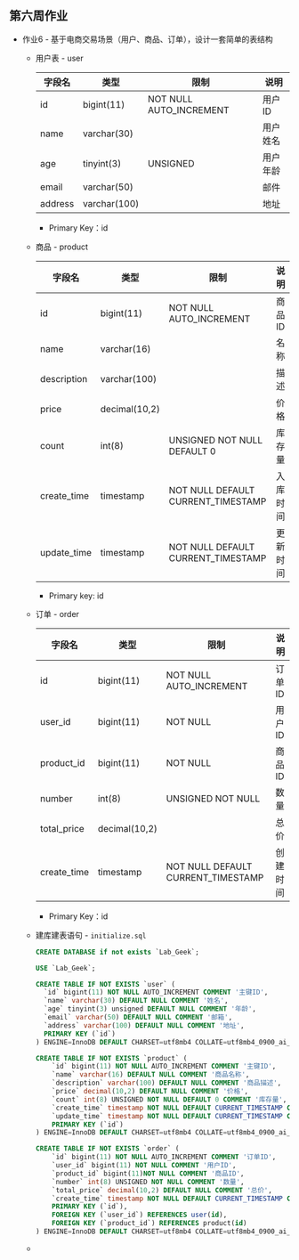 ## 第六周作业

* 作业6 - 基于电商交易场景（用户、商品、订单），设计一套简单的表结构

  * 用户表 - user

    | 字段名  | 类型         | 限制                    | 说明     |
    | ------- | ------------ | ----------------------- | -------- |
    | id      | bigint(11)   | NOT NULL AUTO_INCREMENT | 用户ID   |
    | name    | varchar(30)  |                         | 用户姓名 |
    | age     | tinyint(3)   | UNSIGNED                | 用户年龄 |
    | email   | varchar(50)  |                         | 邮件     |
    | address | varchar(100) |                         | 地址     |

    * Primary Key：id

  * 商品 - product

    | 字段名      | 类型          | 限制                               | 说明     |
    | ----------- | ------------- | ---------------------------------- | -------- |
    | id          | bigint(11)    | NOT NULL AUTO_INCREMENT            | 商品ID   |
    | name        | varchar(16)   |                                    | 名称     |
    | description | varchar(100)  |                                    | 描述     |
    | price       | decimal(10,2) |                                    | 价格     |
    | count       | int(8)        | UNSIGNED NOT NULL DEFAULT 0        | 库存量   |
    | create_time | timestamp     | NOT NULL DEFAULT CURRENT_TIMESTAMP | 入库时间 |
    | update_time | timestamp     | NOT NULL DEFAULT CURRENT_TIMESTAMP | 更新时间 |

    * Primary key: id

  * 订单 - order

    | 字段名      | 类型          | 限制                               | 说明     |
    | ----------- | ------------- | ---------------------------------- | -------- |
    | id          | bigint(11)    | NOT NULL AUTO_INCREMENT            | 订单ID   |
    | user_id     | bigint(11)    | NOT NULL                           | 用户ID   |
    | product_id  | bigint(11)    | NOT NULL                           | 商品ID   |
    | number      | int(8)        | UNSIGNED NOT NULL                  | 数量     |
    | total_price | decimal(10,2) |                                    | 总价     |
    | create_time | timestamp     | NOT NULL DEFAULT CURRENT_TIMESTAMP | 创建时间 |

    * Primary Key：id




  * 建库建表语句 - `initialize.sql`

    ```sql
    CREATE DATABASE if not exists `Lab_Geek`;
    
    USE `Lab_Geek`;
    
    CREATE TABLE IF NOT EXISTS `user` (
      `id` bigint(11) NOT NULL AUTO_INCREMENT COMMENT '主键ID',
      `name` varchar(30) DEFAULT NULL COMMENT '姓名',
      `age` tinyint(3) unsigned DEFAULT NULL COMMENT '年龄',
      `email` varchar(50) DEFAULT NULL COMMENT '邮箱',
      `address` varchar(100) DEFAULT NULL COMMENT '地址',
      PRIMARY KEY (`id`)
    ) ENGINE=InnoDB DEFAULT CHARSET=utf8mb4 COLLATE=utf8mb4_0900_ai_ci;
    
    CREATE TABLE IF NOT EXISTS `product` (
        `id` bigint(11) NOT NULL AUTO_INCREMENT COMMENT '主键ID',
        `name` varchar(16) DEFAULT NULL COMMENT '商品名称',
        `description` varchar(100) DEFAULT NULL COMMENT '商品描述',
        `price` decimal(10,2) DEFAULT NULL COMMENT '价格',
        `count` int(8) UNSIGNED NOT NULL DEFAULT 0 COMMENT '库存量',
        `create_time` timestamp NOT NULL DEFAULT CURRENT_TIMESTAMP COMMENT '入库时间',
        `update_time` timestamp NOT NULL DEFAULT CURRENT_TIMESTAMP COMMENT '更新时间',
        PRIMARY KEY (`id`)
    ) ENGINE=InnoDB DEFAULT CHARSET=utf8mb4 COLLATE=utf8mb4_0900_ai_ci;
    
    CREATE TABLE IF NOT EXISTS `order` (
        `id` bigint(11) NOT NULL AUTO_INCREMENT COMMENT '订单ID',
        `user_id` bigint(11) NOT NULL COMMENT '用户ID',
        `product_id` bigint(11)NOT NULL COMMENT '商品ID',
        `number` int(8) UNSIGNED NOT NULL COMMENT '数量',
        `total_price` decimal(10,2) DEFAULT NULL COMMENT '总价',
        `create_time` timestamp NOT NULL DEFAULT CURRENT_TIMESTAMP COMMENT '创建时间',
        PRIMARY KEY (`id`),
        FOREIGN KEY (`user_id`) REFERENCES user(id),
        FOREIGN KEY (`product_id`) REFERENCES product(id)
    ) ENGINE=InnoDB DEFAULT CHARSET=utf8mb4 COLLATE=utf8mb4_0900_ai_ci;
    ```

    

  * 







